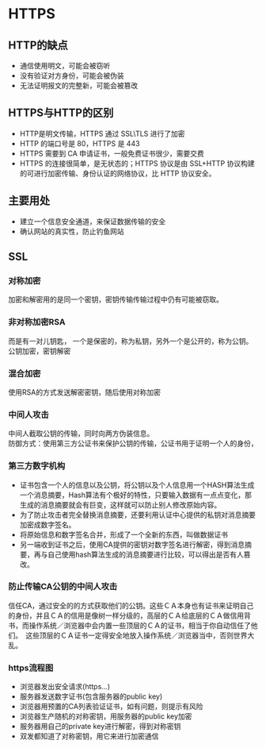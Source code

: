 # HTTPS
## HTTP的缺点
-   通信使用明文，可能会被窃听
-   没有验证对方身份，可能会被伪装
-   无法证明报文的完整新，可能会被篡改
## HTTPS与HTTP的区别
-   HTTP是明文传输，HTTPS 通过 SSL\TLS 进行了加密  
-   HTTP 的端口号是 80，HTTPS 是 443  
-   HTTPS 需要到 CA 申请证书，一般免费证书很少，需要交费  
-   HTTPS 的连接很简单，是无状态的；HTTPS 协议是由 SSL+HTTP 协议构建的可进行加密传输、身份认证的网络协议，比 HTTP 协议安全。  

## 主要用处
-   建立一个信息安全通道，来保证数据传输的安全  
-   确认网站的真实性，防止钓鱼网站  

## SSL
### 对称加密
加密和解密用的是同一个密钥，密钥传输传输过程中仍有可能被窃取。  

### 非对称加密RSA
而是有一对儿钥匙， 一个是保密的，称为私钥，另外一个是公开的，称为公钥。公钥加密，密钥解密  

### 混合加密
使用RSA的方式发送解密密钥，随后使用对称加密  

### 中间人攻击
中间人截取公钥的传输，同时向两方伪装信息。    
防御方式：使用第三方公证书来保护公钥的传输，公证书用于证明一个人的身份，

### 第三方数字机构
-   证书包含一个人的信息以及公钥，将公钥以及个人信息用一个HASH算法生成一个消息摘要，Hash算法有个极好的特性，只要输入数据有一点点变化，那生成的消息摘要就会有巨变，这样就可以防止别人修改原始内容。   
-   为了防止攻击者完全替换消息摘要，还要利用认证中心提供的私钥对消息摘要加密成数字签名。  
-   将原始信息和数字签名合并，形成了一个全新的东西，叫做数据证书   
-   另一端收到证书之后，使用CA提供的密钥对数字签名进行解密，得到消息摘要，再与自己使用hash算法生成的消息摘要进行比较，可以得出是否有人篡改。  

### 防止传输CA公钥的中间人攻击
信任CA，通过安全的的方式获取他们的公钥。这些ＣＡ本身也有证书来证明自己的身份，并且ＣＡ的信用是像树一样分级的，高层的ＣＡ给底层的ＣＡ做信用背书，而操作系统／浏览器中会内置一些顶层的ＣＡ的证书，相当于你自动信任了他们。　这些顶层的ＣＡ证书一定得安全地放入操作系统／浏览器当中，否则世界大乱。  

###  https流程图
-   浏览器发出安全请求(https...)  
-   服务器发送数字证书(包含服务器的public key)  
-   浏览器用预置的CA列表验证证书，如有问题，则提示有风险  
-   浏览器生产随机的对称密钥，用服务器的public key加密  
-   服务器用自己的private key进行解密，得到对称密钥  
-   双发都知道了对称密钥，用它来进行加密通信  




